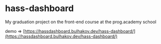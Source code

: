 # hass-dashboard

My graduation project on the front-end course at the prog.academy school

demo => [https://hassdashboard.bulhakov.dev/hass-dashboard/](https://hassdashboard.bulhakov.dev/hass-dashboard/)
